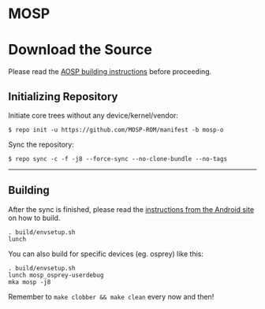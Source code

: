 MOSP
=====


Download the Source
===================

Please read the [AOSP building instructions](http://source.android.com/source/index.html) before proceeding.

Initializing Repository
-----------------------

Initiate core trees without any device/kernel/vendor:

    $ repo init -u https://github.com/MOSP-ROM/manifest -b mosp-o

Sync the repository:

    $ repo sync -c -f -j8 --force-sync --no-clone-bundle --no-tags

***

Building
--------

After the sync is finished, please read the [instructions from the Android site](http://s.android.com/source/building.html) on how to build.

    . build/envsetup.sh
    lunch

You can also build for specific devices (eg. osprey) like this:

    . build/envsetup.sh
    lunch mosp_osprey-userdebug
    mka mosp -j8

Remember to `make clobber && make clean` every now and then!

